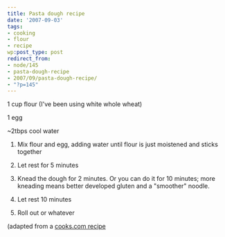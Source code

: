 ```yaml
---
title: Pasta dough recipe
date: '2007-09-03'
tags:
- cooking
- flour
- recipe
wp:post_type: post
redirect_from:
- node/145
- pasta-dough-recipe
- 2007/09/pasta-dough-recipe/
- "?p=145"
---
```


1 cup flour (I've been using white whole wheat)

1 egg

~2tbps cool water

1. Mix flour and egg, adding water until flour is just moistened and sticks together

2. Let rest for 5 minutes

3. Knead the dough for 2 minutes. Or you can do it for 10 minutes; more kneading means better developed gluten and a "smoother" noodle.

4. Let rest 10 minutes

5. Roll out or whatever

(adapted from a [cooks.com recipe](http://www.cooks.com/rec/view/0,1735,153178-227206,00.html)

